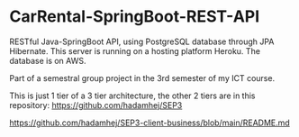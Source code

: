 # CarRental-SpringBoot-REST-API

RESTful Java-SpringBoot API, using PostgreSQL database through JPA Hibernate.
This server is running on a hosting platform Heroku. The database is on AWS.


Part of a semestral group project in the 3rd semester of my ICT course.

This is just 1 tier of a 3 tier architecture, the other 2 tiers are in this repository:
https://github.com/hadamhej/SEP3

https://github.com/hadamhej/SEP3-client-business/blob/main/README.md

